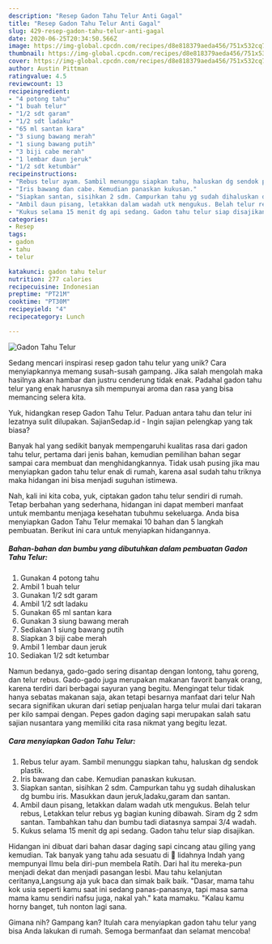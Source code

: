 ```yaml
---
description: "Resep Gadon Tahu Telur Anti Gagal"
title: "Resep Gadon Tahu Telur Anti Gagal"
slug: 429-resep-gadon-tahu-telur-anti-gagal
date: 2020-06-25T20:34:50.566Z
image: https://img-global.cpcdn.com/recipes/d8e818379aeda456/751x532cq70/gadon-tahu-telur-foto-resep-utama.jpg
thumbnail: https://img-global.cpcdn.com/recipes/d8e818379aeda456/751x532cq70/gadon-tahu-telur-foto-resep-utama.jpg
cover: https://img-global.cpcdn.com/recipes/d8e818379aeda456/751x532cq70/gadon-tahu-telur-foto-resep-utama.jpg
author: Austin Pittman
ratingvalue: 4.5
reviewcount: 13
recipeingredient:
- "4 potong tahu"
- "1 buah telur"
- "1/2 sdt garam"
- "1/2 sdt ladaku"
- "65 ml santan kara"
- "3 siung bawang merah"
- "1 siung bawang putih"
- "3 biji cabe merah"
- "1 lembar daun jeruk"
- "1/2 sdt ketumbar"
recipeinstructions:
- "Rebus telur ayam. Sambil menunggu siapkan tahu, haluskan dg sendok plastik."
- "Iris bawang dan cabe. Kemudian panaskan kukusan."
- "Siapkan santan, sisihkan 2 sdm. Campurkan tahu yg sudah dihaluskan dg bumbu iris. Masukkan daun jeruk,ladaku,garam dan santan."
- "Ambil daun pisang, letakkan dalam wadah utk mengukus. Belah telur rebus, Letakkan telur rebus yg bagian kuning dibawah. Siram dg 2 sdm santan. Tambahkan tahu dan bumbu tadi diatasnya sampai 3/4 wadah."
- "Kukus selama 15 menit dg api sedang. Gadon tahu telur siap disajikan."
categories:
- Resep
tags:
- gadon
- tahu
- telur

katakunci: gadon tahu telur 
nutrition: 277 calories
recipecuisine: Indonesian
preptime: "PT21M"
cooktime: "PT30M"
recipeyield: "4"
recipecategory: Lunch

---
```



![Gadon Tahu Telur](https://img-global.cpcdn.com/recipes/d8e818379aeda456/751x532cq70/gadon-tahu-telur-foto-resep-utama.jpg)

Sedang mencari inspirasi resep gadon tahu telur yang unik? Cara menyiapkannya memang susah-susah gampang. Jika salah mengolah maka hasilnya akan hambar dan justru cenderung tidak enak. Padahal gadon tahu telur yang enak harusnya sih mempunyai aroma dan rasa yang bisa memancing selera kita.

Yuk, hidangkan resep Gadon Tahu Telur. Paduan antara tahu dan telur ini lezatnya sulit dilupakan. SajianSedap.id - Ingin sajian pelengkap yang tak biasa?

Banyak hal yang sedikit banyak mempengaruhi kualitas rasa dari gadon tahu telur, pertama dari jenis bahan, kemudian pemilihan bahan segar sampai cara membuat dan menghidangkannya. Tidak usah pusing jika mau menyiapkan gadon tahu telur enak di rumah, karena asal sudah tahu triknya maka hidangan ini bisa menjadi suguhan istimewa.


Nah, kali ini kita coba, yuk, ciptakan gadon tahu telur sendiri di rumah. Tetap berbahan yang sederhana, hidangan ini dapat memberi manfaat untuk membantu menjaga kesehatan tubuhmu sekeluarga. Anda bisa menyiapkan Gadon Tahu Telur memakai 10 bahan dan 5 langkah pembuatan. Berikut ini cara untuk menyiapkan hidangannya.

<!--inarticleads1-->

##### Bahan-bahan dan bumbu yang dibutuhkan dalam pembuatan Gadon Tahu Telur:

1. Gunakan 4 potong tahu
1. Ambil 1 buah telur
1. Gunakan 1/2 sdt garam
1. Ambil 1/2 sdt ladaku
1. Gunakan 65 ml santan kara
1. Gunakan 3 siung bawang merah
1. Sediakan 1 siung bawang putih
1. Siapkan 3 biji cabe merah
1. Ambil 1 lembar daun jeruk
1. Sediakan 1/2 sdt ketumbar


Namun bedanya, gado-gado sering disantap dengan lontong, tahu goreng, dan telur rebus. Gado-gado juga merupakan makanan favorit banyak orang, karena terdiri dari berbagai sayuran yang begitu. Mengingat telur tidak hanya sebatas makanan saja, akan tetapi besarnya manfaat dari telur Nah secara signifikan ukuran dari setiap penjualan harga telur mulai dari takaran per kilo sampai dengan. Pepes gadon daging sapi merupakan salah satu sajian nusantara yang memiliki cita rasa nikmat yang begitu lezat. 

<!--inarticleads2-->

##### Cara menyiapkan Gadon Tahu Telur:

1. Rebus telur ayam. Sambil menunggu siapkan tahu, haluskan dg sendok plastik.
1. Iris bawang dan cabe. Kemudian panaskan kukusan.
1. Siapkan santan, sisihkan 2 sdm. Campurkan tahu yg sudah dihaluskan dg bumbu iris. Masukkan daun jeruk,ladaku,garam dan santan.
1. Ambil daun pisang, letakkan dalam wadah utk mengukus. Belah telur rebus, Letakkan telur rebus yg bagian kuning dibawah. Siram dg 2 sdm santan. Tambahkan tahu dan bumbu tadi diatasnya sampai 3/4 wadah.
1. Kukus selama 15 menit dg api sedang. Gadon tahu telur siap disajikan.


Hidangan ini dibuat dari bahan dasar daging sapi cincang atau giling yang kemudian. Tak banyak yang tahu ada sesuatu di 👅 lidahnya Indah yang mempunyai Ilmu bela diri-pun membela Ratih. Dari hal itu mereka-pun menjadi dekat dan menjadi pasangan lesbi. Mau tahu kelanjutan ceritanya,Langsung aja yuk baca dan simak baik baik. &#34;Dasar, mama tahu kok usia seperti kamu saat ini sedang panas-panasnya, tapi masa sama mama kamu sendiri nafsu juga, nakal yah.&#34; kata mamaku. &#34;Kalau kamu horny banget, tuh nonton lagi sana. 

Gimana nih? Gampang kan? Itulah cara menyiapkan gadon tahu telur yang bisa Anda lakukan di rumah. Semoga bermanfaat dan selamat mencoba!
